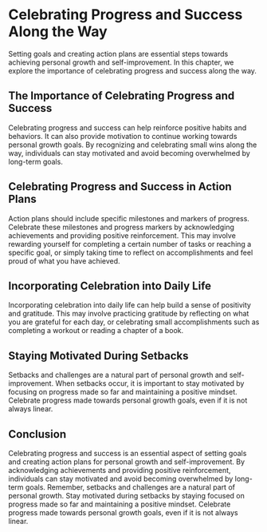 Celebrating Progress and Success Along the Way
==================================================================================================

Setting goals and creating action plans are essential steps towards achieving personal growth and self-improvement. In this chapter, we explore the importance of celebrating progress and success along the way.

The Importance of Celebrating Progress and Success
--------------------------------------------------

Celebrating progress and success can help reinforce positive habits and behaviors. It can also provide motivation to continue working towards personal growth goals. By recognizing and celebrating small wins along the way, individuals can stay motivated and avoid becoming overwhelmed by long-term goals.

Celebrating Progress and Success in Action Plans
------------------------------------------------

Action plans should include specific milestones and markers of progress. Celebrate these milestones and progress markers by acknowledging achievements and providing positive reinforcement. This may involve rewarding yourself for completing a certain number of tasks or reaching a specific goal, or simply taking time to reflect on accomplishments and feel proud of what you have achieved.

Incorporating Celebration into Daily Life
-----------------------------------------

Incorporating celebration into daily life can help build a sense of positivity and gratitude. This may involve practicing gratitude by reflecting on what you are grateful for each day, or celebrating small accomplishments such as completing a workout or reading a chapter of a book.

Staying Motivated During Setbacks
---------------------------------

Setbacks and challenges are a natural part of personal growth and self-improvement. When setbacks occur, it is important to stay motivated by focusing on progress made so far and maintaining a positive mindset. Celebrate progress made towards personal growth goals, even if it is not always linear.

Conclusion
----------

Celebrating progress and success is an essential aspect of setting goals and creating action plans for personal growth and self-improvement. By acknowledging achievements and providing positive reinforcement, individuals can stay motivated and avoid becoming overwhelmed by long-term goals. Remember, setbacks and challenges are a natural part of personal growth. Stay motivated during setbacks by staying focused on progress made so far and maintaining a positive mindset. Celebrate progress made towards personal growth goals, even if it is not always linear.
